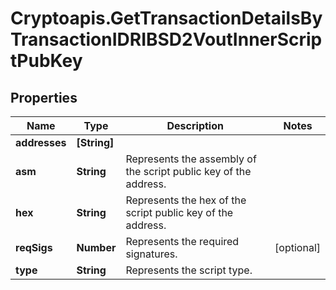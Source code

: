 # Cryptoapis.GetTransactionDetailsByTransactionIDRIBSD2VoutInnerScriptPubKey

## Properties

Name | Type | Description | Notes
------------ | ------------- | ------------- | -------------
**addresses** | **[String]** |  | 
**asm** | **String** | Represents the assembly of the script public key of the address. | 
**hex** | **String** | Represents the hex of the script public key of the address. | 
**reqSigs** | **Number** | Represents the required signatures. | [optional] 
**type** | **String** | Represents the script type. | 


